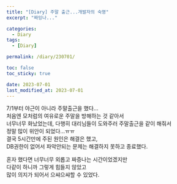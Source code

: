 ```yaml
---
title: "[Diary] 주말 출근...개발자의 숙명"
excerpt: "짜잉나..."

categories:
  - Diary
tags:
  - [Diary]

permalink: /diary/230701/

toc: false
toc_sticky: true

date: 2023-07-01
last_modified_at: 2023-07-01
---
```



7/1부터 야근이 아니라 주말출근을 했다...   
처음엔 모처럼의 여유로운 주말을 방해하는 것 같아서   
너무너무 화났었는데, 다행히 대리님들이 도와주러 주말출근을 같이 해줘서   
정말 많이 위안이 되었다...ㅠㅠ   
결국 5시간만에 주된 원인은 해결은 했고,   
DB권한이 없어서 파악안되는 문제는 해결하지 못하고 종료했다.   

혼자 했다면 너무너무 외롭고 짜증나는 시간이었겠지만   
다같이 하니까 그렇게 힘들지 않았고   
많이 의지가 되어서 으쌰으쌰할 수 있었다.